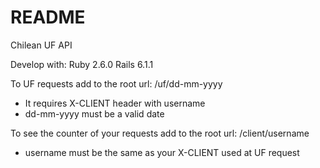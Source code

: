 # README

Chilean UF API

Develop with:
    Ruby 2.6.0
    Rails 6.1.1

To UF requests add to the root url: /uf/dd-mm-yyyy
 * It requires X-CLIENT header with username
 * dd-mm-yyyy must be a valid date

To see the counter of your requests add to the root url: /client/username
 * username must be the same as your X-CLIENT used at UF request



